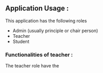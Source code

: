 ## Application Usage :

This application has the following roles

- Admin (usually principle or chair person)
- Teacher
- Student

### Functionalities of teacher :

The teacher role have the 

